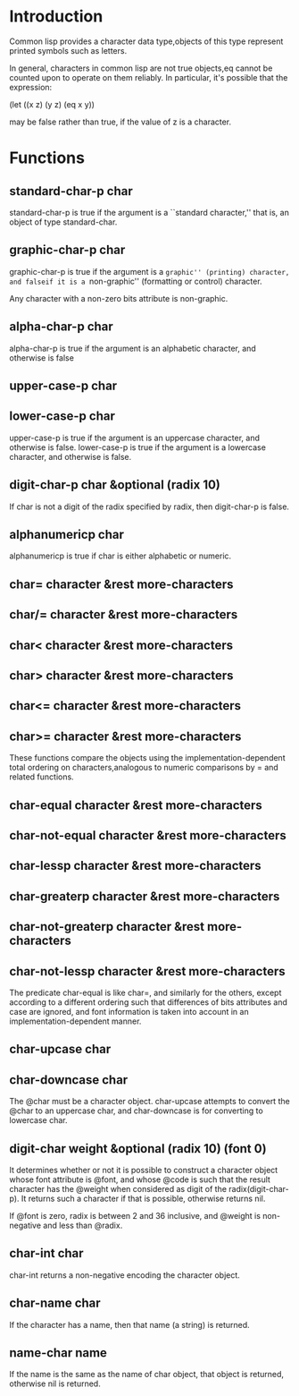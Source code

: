 
# Introduction

Common lisp provides a character data type,objects of this type represent printed
symbols such as letters.

In general, characters in common lisp are not true objects,eq cannot be counted
upon to operate on them reliably.
In particular, it's possible that the expression:

(let ((x z) (y z) (eq x y))

may be false rather than true, if the value of z is a character.

# Functions

## standard-char-p char

standard-char-p is true if the argument is a ``standard character,'' that is, an object
of type standard-char.

## graphic-char-p char

graphic-char-p is true if the argument is a ``graphic'' (printing) character, and falseif it is a ``non-graphic'' (formatting or control) character. 

Any character with a non-zero bits attribute is non-graphic.

## alpha-char-p char

alpha-char-p is true if the argument is an alphabetic character, and otherwise is false

## upper-case-p char
## lower-case-p char

upper-case-p is true if the argument is an uppercase character, and otherwise is false.
lower-case-p is true if the argument is a lowercase character, and otherwise is false.

## digit-char-p char &optional (radix 10)

If char is not a digit of the radix specified by radix, then digit-char-p is false.

## alphanumericp char

alphanumericp is true if char is either alphabetic or numeric.

## char= character &rest more-characters 
## char/= character &rest more-characters 
## char< character &rest more-characters 
## char> character &rest more-characters 
## char<= character &rest more-characters 
## char>= character &rest more-characters

These functions compare the objects using the implementation-dependent total ordering
on characters,analogous to numeric comparisons by = and related functions.

## char-equal character &rest more-characters 
## char-not-equal character &rest more-characters 
## char-lessp character &rest more-characters 
## char-greaterp character &rest more-characters 
## char-not-greaterp character &rest more-characters 
## char-not-lessp character &rest more-characters


The predicate char-equal is like char=, and similarly for the others, except according 
to a different ordering such that differences of bits attributes and case are ignored, 
and font information is taken into account in an implementation-dependent manner. 


## char-upcase char
## char-downcase char

The @char must be a character object.
char-upcase attempts to convert the @char to an uppercase char, and char-downcase is
for converting to lowercase char.


## digit-char weight &optional (radix 10) (font 0)

It determines whether or not it is possible to construct a character object whose
font attribute is @font, and whose @code is such that the result character has the 
@weight when considered as digit of the radix(digit-char-p).
It returns such a character if that is possible, otherwise returns nil.

If @font is zero, radix is between 2 and 36 inclusive, and @weight is non-negative and
less than @radix.


## char-int char

char-int returns a non-negative encoding the character object.


## char-name char

If the character has a name, then that name (a string) is returned.


## name-char name

If the name is the same as the name of char object, that object is returned,
otherwise nil is returned.


